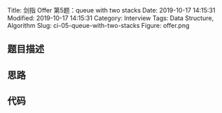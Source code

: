 Title: 剑指 Offer 第5题：queue with two stacks
Date: 2019-10-17 14:15:31
Modified: 2019-10-17 14:15:31
Category: Interview
Tags: Data Structure, Algorithm
Slug: ci-05-queue-with-two-stacks
Figure: offer.png

## 题目描述
## 思路
## 代码